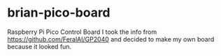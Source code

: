 # brian-pico-board
Raspberry Pi Pico Control Board
I took the info from https://github.com/FeralAI/GP2040 and decided to make my own board because it looked fun.
